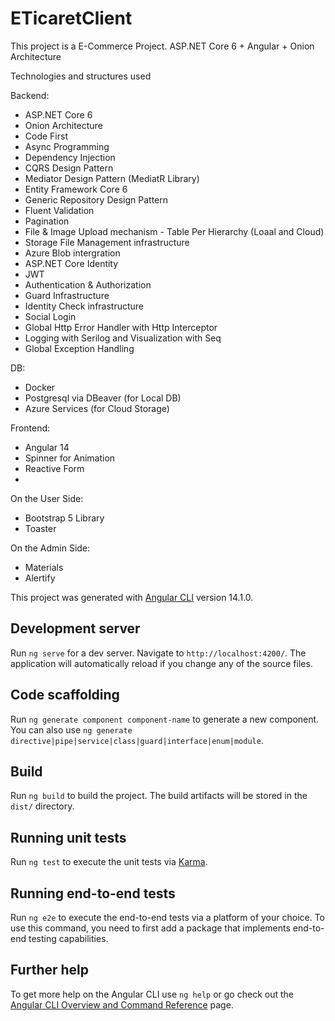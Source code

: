 # ETicaretClient

This project is a E-Commerce Project. ASP.NET Core 6 + Angular + Onion Architecture

Technologies and structures used

Backend:
- ASP.NET Core 6
- Onion Architecture
- Code First
- Async Programming
- Dependency Injection
- CQRS Design Pattern
- Mediator Design Pattern (MediatR Library)
- Entity Framework Core 6
- Generic Repository Design Pattern
- Fluent Validation
- Pagination
- File & Image Upload mechanism - Table Per Hierarchy (Loaal and Cloud)
- Storage File Management infrastructure
- Azure Blob intergration
- ASP.NET Core Identity
- JWT
- Authentication & Authorization
- Guard Infrastructure
- Identity Check infrastructure
- Social Login
- Global Http Error Handler with Http Interceptor
- Logging with Serilog and Visualization with Seq
- Global Exception Handling


DB:
- Docker
- Postgresql via DBeaver (for Local DB)
- Azure Services (for Cloud Storage)

Frontend:
- Angular 14
- Spinner for Animation
- Reactive Form
-

On the User Side:
- Bootstrap 5 Library
- Toaster

On the Admin Side:
- Materials
- Alertify



This project was generated with [Angular CLI](https://github.com/angular/angular-cli) version 14.1.0.

## Development server

Run `ng serve` for a dev server. Navigate to `http://localhost:4200/`. The application will automatically reload if you change any of the source files.

## Code scaffolding

Run `ng generate component component-name` to generate a new component. You can also use `ng generate directive|pipe|service|class|guard|interface|enum|module`.

## Build

Run `ng build` to build the project. The build artifacts will be stored in the `dist/` directory.

## Running unit tests

Run `ng test` to execute the unit tests via [Karma](https://karma-runner.github.io).

## Running end-to-end tests

Run `ng e2e` to execute the end-to-end tests via a platform of your choice. To use this command, you need to first add a package that implements end-to-end testing capabilities.

## Further help

To get more help on the Angular CLI use `ng help` or go check out the [Angular CLI Overview and Command Reference](https://angular.io/cli) page.
